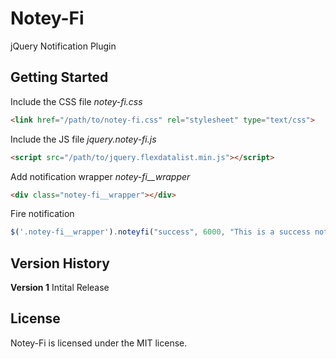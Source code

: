 # Notey-Fi
jQuery Notification Plugin

## Getting Started
Include the CSS file *notey-fi.css*

```HTML
<link href="/path/to/notey-fi.css" rel="stylesheet" type="text/css">
```

Include the JS file *jquery.notey-fi.js*

```HTML
<script src="/path/to/jquery.flexdatalist.min.js"></script>
```

Add notification wrapper *notey-fi__wrapper*

```HTML
<div class="notey-fi__wrapper"></div>
```

Fire notification

```Javascript
$('.notey-fi__wrapper').noteyfi("success", 6000, "This is a success notification.", "success__example");
```


## Version History
**Version 1**
Intital Release

## License
Notey-Fi is licensed under the MIT license.